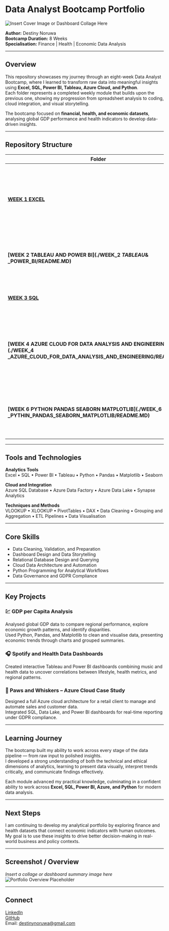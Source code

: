 # Data Analyst Bootcamp Portfolio  

![Insert Cover Image or Dashboard Collage Here](insert-your-image-link-here)

**Author:** Destiny Noruwa  
**Bootcamp Duration:** 8 Weeks  
**Specialisation:** Finance | Health | Economic Data Analysis  

---

## Overview  

This repository showcases my journey through an eight-week Data Analyst Bootcamp, where I learned to transform raw data into meaningful insights using **Excel, SQL, Power BI, Tableau, Azure Cloud, and Python**.  
Each folder represents a completed weekly module that builds upon the previous one, showing my progression from spreadsheet analysis to coding, cloud integration, and visual storytelling.  

The bootcamp focused on **financial, health, and economic datasets**, analysing global GDP performance and health indicators to develop data-driven insights.

---

## Repository Structure  

| Folder | Topic | Description |
|--------|--------|-------------|
| **[WEEK 1 EXCEL](./WEEK_1_EXCEL/README.MD)** | Excel Fundamentals | Developed advanced spreadsheet skills including PivotTables, SWITCH, VLOOKUP, XLOOKUP, and Macro automation. |
| **[WEEK 2 TABLEAU AND POWER BI](./WEEK_2 _TABLEAU_& _POWER_BI/README.MD)** | Data Visualisation | Built interactive dashboards using Spotify and global Health datasets. |
| **[WEEK 3 SQL](./WEEK_3_SQL/README.MD)** | Relational Databases | Created and queried structured databases using SQL. |
| **[WEEK 4 AZURE CLOUD FOR DATA ANALYSIS AND ENGINEERING](./WEEK_4 _AZURE_CLOUD_FOR_DATA_ANALYSIS_AND_ENGINEERING/README.MD)** | Cloud Data Architecture | Designed a compliant cloud environment for business analytics using Azure SQL, Data Factory, Data Lake, and Synapse. |
| **[WEEK 6 PYTHON PANDAS SEABORN MATPLOTLIB](./WEEK_6 _PYTHIN_PANDAS_SEABORN_MATPLOTLIB/README.MD)** | Python Analytics | Applied Python programming for data manipulation and GDP per Capita analysis. |

---

## Tools and Technologies  

**Analytics Tools**  
Excel • SQL • Power BI • Tableau • Python • Pandas • Matplotlib • Seaborn  

**Cloud and Integration**  
Azure SQL Database • Azure Data Factory • Azure Data Lake • Synapse Analytics  

**Techniques and Methods**  
VLOOKUP • XLOOKUP • PivotTables • DAX • Data Cleaning • Grouping and Aggregation • ETL Pipelines • Data Visualisation  

---

## Core Skills  

- Data Cleaning, Validation, and Preparation  
- Dashboard Design and Data Storytelling  
- Relational Database Design and Querying  
- Cloud Data Architecture and Automation  
- Python Programming for Analytical Workflows  
- Data Governance and GDPR Compliance  

---

## Key Projects  

### 💹 GDP per Capita Analysis  
Analysed global GDP data to compare regional performance, explore economic growth patterns, and identify disparities.  
Used Python, Pandas, and Matplotlib to clean and visualise data, presenting economic trends through charts and grouped summaries.  

### 🎧 Spotify and Health Data Dashboards  
Created interactive Tableau and Power BI dashboards combining music and health data to uncover correlations between lifestyle, health metrics, and regional patterns.  

### 🐾 Paws and Whiskers – Azure Cloud Case Study  
Designed a full Azure cloud architecture for a retail client to manage and automate sales and customer data.  
Integrated SQL, Data Lake, and Power BI dashboards for real-time reporting under GDPR compliance.

---

## Learning Journey  

The bootcamp built my ability to work across every stage of the data pipeline — from raw input to polished insights.  
I developed a strong understanding of both the technical and ethical dimensions of analytics, learning to present data visually, interpret trends critically, and communicate findings effectively.  

Each module advanced my practical knowledge, culminating in a confident ability to work across **Excel, SQL, Power BI, Azure, and Python** for modern data analysis.

---

## Next Steps  

I am continuing to develop my analytical portfolio by exploring finance and health datasets that connect economic indicators with human outcomes.  
My goal is to use these insights to drive better decision-making in real-world business and policy contexts.

---

## Screenshot / Overview  

*Insert a collage or dashboard summary image here*  
![Portfolio Overview Placeholder](insert-your-image-link-here)

---

## Connect  

[LinkedIn](https://www.linkedin.com/in/destiny-noruwa)  
[GitHub](https://github.com/yourusername)  
Email: destinynoruwa@gmail.com
